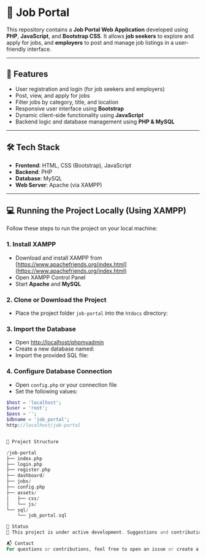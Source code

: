 # 💼 Job Portal

This repository contains a **Job Portal Web Application** developed using **PHP**, **JavaScript**, and **Bootstrap CSS**. It allows **job seekers** to explore and apply for jobs, and **employers** to post and manage job listings in a user-friendly interface.

---

## 🚀 Features

- User registration and login (for job seekers and employers)
- Post, view, and apply for jobs
- Filter jobs by category, title, and location
- Responsive user interface using **Bootstrap**
- Dynamic client-side functionality using **JavaScript**
- Backend logic and database management using **PHP & MySQL**

---

## 🛠️ Tech Stack

- **Frontend**: HTML, CSS (Bootstrap), JavaScript  
- **Backend**: PHP  
- **Database**: MySQL  
- **Web Server**: Apache (via XAMPP)

---

## 💻 Running the Project Locally (Using XAMPP)

Follow these steps to run the project on your local machine:

### 1. Install XAMPP
- Download and install XAMPP from [https://www.apachefriends.org/index.html](https://www.apachefriends.org/index.html)
- Open XAMPP Control Panel
- Start **Apache** and **MySQL**

### 2. Clone or Download the Project
- Place the project folder `job-portal` into the `htdocs` directory:

### 3. Import the Database
- Open [http://localhost/phpmyadmin](http://localhost/phpmyadmin)
- Create a new database named:
- Import the provided SQL file:

### 4. Configure Database Connection
- Open `config.php` or your connection file
- Set the following values:
```php
$host = 'localhost';
$user = 'root';
$pass = '';
$dbname = 'job_portal';
http://localhost/job-portal


📁 Project Structure

/job-portal
├── index.php
├── login.php
├── register.php
├── dashboard/
├── jobs/
├── config.php
├── assets/
│   ├── css/
│   └── js/
└── sql/
    └── job_portal.sql

📌 Status
🚧 This project is under active development. Suggestions and contributions are welcome!

📬 Contact
For questions or contributions, feel free to open an issue or create a pull request.

